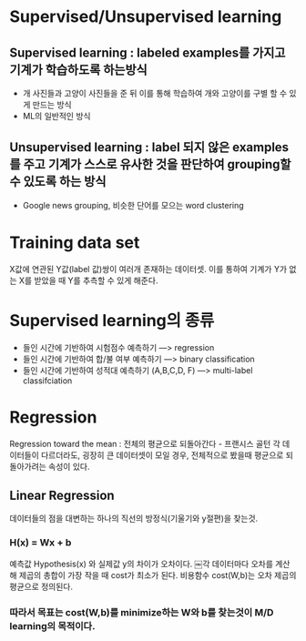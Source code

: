# Supervised/Unsupervised learning

## Supervised learning : labeled examples를 가지고 기계가 학습하도록 하는방식
- 개 사진들과 고양이 사진들을 준 뒤 이를 통해 학습하여 개와 고양이를 구별 할 수 있게 만드는 방식
- ML의 일반적인 방식

## Unsupervised learning : label 되지 않은 examples를 주고 기계가 스스로 유사한 것을 판단하여 grouping할 수 있도록 하는 방식
- Google news grouping, 비슷한 단어를 모으는 word clustering


# Training data set
X값에 연관된 Y값(label 값)쌍이 여러개 존재하는 데이터셋.
이를 통하여 기계가 Y가 없는 X를 받았을 때 Y를 추측할 수 있게 해준다.



# Supervised learning의 종류

- 들인 시간에 기반하여 시험점수 예측하기 —> regression
- 들인 시간에 기반하여 합/불 여부 예측하기 —> binary classification
- 들인 시간에 기반하여 성적대 예측하기 (A,B,C,D, F) —> multi-label classifciation

# Regression
Regression toward the mean : 전체의 평균으로 되돌아간다 - 프랜시스 골턴
각 데이터들이 다르더라도, 굉장히 큰 데이터셋이 모일 경우, 전체적으로 봤을때 평균으로 되돌아가려는 속성이 있다.

## Linear Regression
데이터들의 점을 대변하는 하나의 직선의 방정식(기울기와 y절편)을 찾는것.

### H(x) =  Wx + b
예측값 Hypothesis(x) 와 실제값 y의 차이가 오차이다.
￼각 데이터마다 오차를 계산해 제곱의 총합이 가장 작을 때 cost가 최소가 된다.
비용함수 cost(W,b)는 오차 제곱의 평균으로 정의된다.

### 따라서 목표는 cost(W,b)를 minimize하는 W와 b를 찾는것이 M/D learning의 목적이다.
